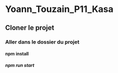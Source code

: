 # Yoann_Touzain_P11_Kasa
##  Cloner le projet
### Aller dans le dossier du projet
#### npm install
##### npm run start
